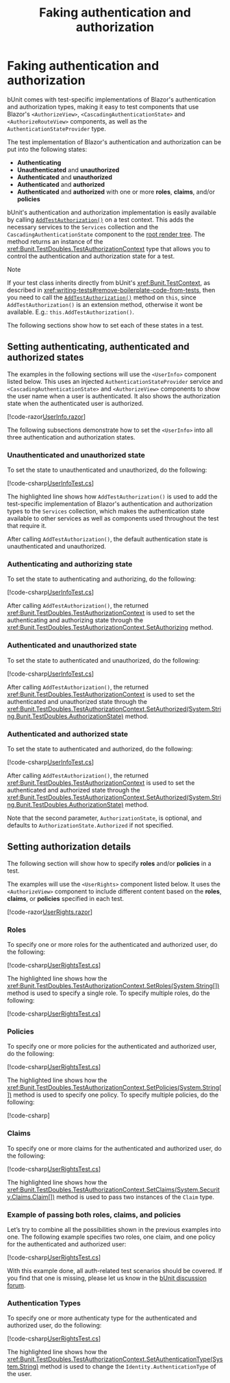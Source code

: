 ﻿---
uid: faking-auth
title: Faking authentication and authorization
---

# Faking authentication and authorization

bUnit comes with test-specific implementations of Blazor's authentication and authorization types, making it easy to test components that use Blazor's `<AuthorizeView>`, `<CascadingAuthenticationState>` and `<AuthorizeRouteView>` components, as well as the `AuthenticationStateProvider` type.

The test implementation of Blazor's authentication and authorization can be put into the following states:

- **Authenticating**
- **Unauthenticated** and **unauthorized**
- **Authenticated** and **unauthorized**
- **Authenticated** and **authorized** 
- **Authenticated** and **authorized** with one or more **roles**, **claims**, and/or **policies**

bUnit's authentication and authorization implementation is easily available by calling [`AddTestAuthorization()`](xref:Bunit.TestDoubles.FakeAuthorizationExtensions.AddTestAuthorization(Bunit.TestContextBase)) on a test context. This adds the necessary services to the `Services` collection and the `CascadingAuthenticationState` component to the [root render tree](xref:root-render-tree). The method returns an instance of the <xref:Bunit.TestDoubles.TestAuthorizationContext> type that allows you to control the authentication and authorization state for a test.

> [!NOTE]
> If your test class inherits directly from bUnit's <xref:Bunit.TestContext>, as described in <xref:writing-tests#remove-boilerplate-code-from-tests>, then you need to call the [`AddTestAuthorization()`](xref:Bunit.TestDoubles.FakeAuthorizationExtensions.AddTestAuthorization(Bunit.TestContextBase)) method on `this`, since `AddTestAuthorization()` is an extension method, otherwise it wont be available. E.g.: `this.AddTestAuthorization()`.

The following sections show how to set each of these states in a test.

## Setting authenticating, authenticated and authorized states

The examples in the following sections will use the `<UserInfo>` component listed below. This uses an injected `AuthenticationStateProvider` service  and `<CascadingAuthenticationState>` and `<AuthorizeView>` components to show the user name when a user is authenticated. It also shows the authorization state when the authenticated user is authorized.

[!code-razor[UserInfo.razor](../../../samples/components/UserInfo.razor)]

The following subsections demonstrate how to set the `<UserInfo>` into all three authentication and authorization states.

### Unauthenticated and unauthorized state

To set the state to unauthenticated and unauthorized, do the following:

[!code-csharp[UserInfoTest.cs](../../../samples/tests/xunit/UserInfoTest.cs?start=11&end=20&highlight=3)]

The highlighted line shows how `AddTestAuthorization()` is used to add the test-specific implementation of Blazor's authentication and authorization types to the `Services` collection, which makes the authentication state available to other services as well as components used throughout the test that require it.

After calling `AddTestAuthorization()`, the default authentication state is unauthenticated and unauthorized.

### Authenticating and authorizing state

To set the state to authenticating and authorizing, do the following:

[!code-csharp[UserInfoTest.cs](../../../samples/tests/xunit/UserInfoTest.cs?start=26&end=36&highlight=4)]

After calling `AddTestAuthorization()`, the returned <xref:Bunit.TestDoubles.TestAuthorizationContext> is used to set the authenticating and authorizing state through the <xref:Bunit.TestDoubles.TestAuthorizationContext.SetAuthorizing> method.

### Authenticated and unauthorized state

To set the state to authenticated and unauthorized, do the following:

[!code-csharp[UserInfoTest.cs](../../../samples/tests/xunit/UserInfoTest.cs?start=42&end=52&highlight=4)]

After calling `AddTestAuthorization()`, the returned <xref:Bunit.TestDoubles.TestAuthorizationContext> is used to set the authenticated and unauthorized state through the <xref:Bunit.TestDoubles.TestAuthorizationContext.SetAuthorized(System.String,Bunit.TestDoubles.AuthorizationState)> method.

### Authenticated and authorized state

To set the state to authenticated and authorized, do the following:

[!code-csharp[UserInfoTest.cs](../../../samples/tests/xunit/UserInfoTest.cs?start=58&end=68&highlight=4)]

After calling `AddTestAuthorization()`, the returned <xref:Bunit.TestDoubles.TestAuthorizationContext> is used to set the authenticated and authorized state through the <xref:Bunit.TestDoubles.TestAuthorizationContext.SetAuthorized(System.String,Bunit.TestDoubles.AuthorizationState)> method. 

Note that the second parameter, `AuthorizationState`, is optional, and defaults to `AuthorizationState.Authorized` if not specified.

## Setting authorization details

The following section will show how to specify **roles** and/or **policies** in a test.

The examples will use the `<UserRights>` component listed below. It uses the `<AuthorizeView>` component to include different content based on the **roles**, **claims**, or **policies** specified in each test.

[!code-razor[UserRights.razor](../../../samples/components/UserRights.razor)]

### Roles

To specify one or more roles for the authenticated and authorized user, do the following:

[!code-csharp[UserRightsTest.cs](../../../samples/tests/xunit/UserRightsTest.cs?start=29&end=42&highlight=5)]

The highlighted line shows how the <xref:Bunit.TestDoubles.TestAuthorizationContext.SetRoles(System.String[])> method is used to specify a single role. To specify multiple roles, do the following:

[!code-csharp[UserRightsTest.cs](../../../samples/tests/xunit/UserRightsTest.cs?start=48&end=62&highlight=5)]

### Policies

To specify one or more policies for the authenticated and authorized user, do the following:

[!code-csharp[UserRightsTest.cs](../../../samples/tests/xunit/UserRightsTest.cs?start=68&end=81&highlight=5)]

The highlighted line shows how the <xref:Bunit.TestDoubles.TestAuthorizationContext.SetPolicies(System.String[])> method is used to specify one policy. To specify multiple policies, do the following:

[!code-csharp[](../../../samples/tests/xunit/UserRightsTest.cs?start=91&end=91)]

### Claims

To specify one or more claims for the authenticated and authorized user, do the following:

[!code-csharp[UserRightsTest.cs](../../../samples/tests/xunit/UserRightsTest.cs?start=106&end=123&highlight=5-8)]

The highlighted line shows how the <xref:Bunit.TestDoubles.TestAuthorizationContext.SetClaims(System.Security.Claims.Claim[])> method is used to pass two instances of the `Claim` type.

### Example of passing both roles, claims, and policies

Let’s try to combine all the possibilities shown in the previous examples into one. The following example specifies two roles, one claim, and one policy for the authenticated and authorized user:

[!code-csharp[UserRightsTest.cs](../../../samples/tests/xunit/UserRightsTest.cs?start=129&end=147&highlight=4-8)]

With this example done, all auth-related test scenarios should be covered. If you find that one is missing, please let us know in the [bUnit discussion forum](https://github.com/egil/bUnit/discussions).

### Authentication Types

To specify one or more authenticaty type for the authenticated and authorized user, do the following:

[!code-csharp[UserRightsTest.cs](../../../samples/tests/xunit/UserRightsTest.cs?start=153&end=166&highlight=5)]

The highlighted line shows how the <xref:Bunit.TestDoubles.TestAuthorizationContext.SetAuthenticationType(System.String)> method is used to change the `Identity.AuthenticationType` of the user.

